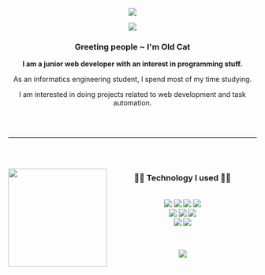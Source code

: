 <p align="center">
  <img src="https://capsule-render.vercel.app/api?type=waving&color=gradient&text=👋Yahallo&animation=fadeIn&fontColor=fff&fontSize=50&height=100&section=header"/>
</p>

<p align="center">
  <img src="https://media.giphy.com/media/rFfmUWVMOyKVG/giphy.gif"/>
</p>

<h3 align="center">
  <strong>Greeting people ~ I'm Old Cat</strong>
</h3>

<p align="center">
  <strong>I am a junior web developer with an interest in programming stuff.</strong>
</p>

<p align="center">
  As an informatics engineering student, I spend most of my time studying.
</p>

<p align="center">
  I am interested in doing projects related to web development and task automation.
</p>

<br><br>
<hr>
<br><br>

<p>
  <div align="center">
    <img src="https://media.giphy.com/media/10I54Pr7nbGrAs/giphy.gif" align="left" height="200">
  </div>

  </div>
  <div align="center">
    <h3>🧑‍💻 Technology I used 🧑‍💻</h3>
    <br>
    <img src="https://img.shields.io/badge/javascript-%23323330.svg?style=for-the-badge&logo=javascript&logoColor=%23F7DF1E"/>
    <img src="https://img.shields.io/badge/node.js-6DA55F?style=for-the-badge&logo=node.js&logoColor=white"/>
    <img src="https://img.shields.io/badge/php-%23777BB4.svg?style=for-the-badge&logo=php&logoColor=white"/>
    <img src="https://img.shields.io/badge/python-3670A0?style=for-the-badge&logo=python&logoColor=ffdd54"/>
    <br>
    <img src="https://img.shields.io/badge/laravel-%23FF2D20.svg?style=for-the-badge&logo=laravel&logoColor=white"/> 
    <img src="https://img.shields.io/badge/express.js-%23404d59.svg?style=for-the-badge&logo=express&logoColor=%2361DAFB"/> 
    <img src="https://img.shields.io/badge/vuejs-%2335495e.svg?style=for-the-badge&logo=vuedotjs&logoColor=%234FC08D"/> 
    <br>
    <img src="https://img.shields.io/badge/figma-%23F24E1E.svg?style=for-the-badge&logo=figma&logoColor=white"/>
    <img src="https://img.shields.io/badge/blender-%23F5792A.svg?style=for-the-badge&logo=blender&logoColor=white"/>
  </div>
</p>
<br>
 </p>

<p align="center">
  <img src="https://capsule-render.vercel.app/api?type=waving&color=gradient&rotate=&height=100&section=footer"/>
</p>
